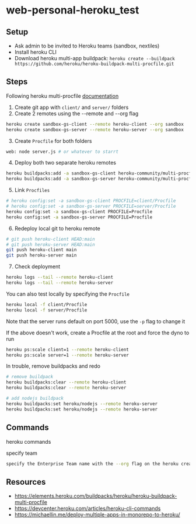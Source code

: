 # web-personal-heroku_test

## Setup

- Ask admin to be invited to Heroku teams (sandbox, nextiles)
- Install heroku CLI
- Download heroku multi-app buildpack: `heroku create --buildpack https://github.com/heroku/heroku-buildpack-multi-procfile.git`

## Steps

Following heroku multi-procfile [documentation](https://elements.heroku.com/buildpacks/heroku/heroku-buildpack-multi-procfile)

1. Create git app with `client/` and `server/` folders
2. Create 2 remotes using the --remote and --org flag
```bash
heroku create sandbox-gs-client --remote heroku-client --org sandbox
heroku create sandbox-gs-server --remote heroku-server --org sandbox
```
3. Create `Procfile` for both folders
```bash
web: node server.js # or whatever to starrt
```
4. Deploy both two separate heroku remotes
```bash
heroku buildpacks:add -a sandbox-gs-client heroku-community/multi-procfile --remote heroku-client
heroku buildpacks:add -a sandbox-gs-server heroku-community/multi-procfile --remote heroku-server
```
5. Link `Procfiles`
```bash
# heroku config:set -a sandbox-gs-client PROCFILE=client/Procfile
# heroku config:set -a sandbox-gs-server PROCFILE=server/Procfile
heroku config:set -a sandbox-gs-client PROCFILE=Procfile
heroku config:set -a sandbox-gs-server PROCFILE=Procfile
```
6. Redeploy local git to heroku remote
```bash
# git push heroku-client HEAD:main
# git push heroku-server HEAD:main
git push heroku-client main
git push heroku-server main
```
7. Check deployment
```bash
heroku logs --tail --remote heroku-client
heroku logs --tail --remote heroku-server
```

You can also test locally by specifying the `Procfile`

```bash
heroku local -f client/Procfile
heroku local -f server/Procfile
```

Note that the server runs default on port 5000, use the `-p` flag to change it

If the above doesn't work, create a Procfile at the root and force the dyno to run

```bash
heroku ps:scale client=1 --remote heroku-client
heroku ps:scale server=1 --remote heroku-server
```

In trouble, remove buildpacks and redo

```bash
# remove buildpack
heroku buildpacks:clear --remote heroku-client
heroku buildpacks:clear --remote heroku-server

# add nodejs buildpack
heroku buildpacks:set heroku/nodejs --remote heroku-server
heroku buildpacks:set heroku/nodejs --remote heroku-server
```

## Commands

heroku commands

specify team

```bash
specify the Enterprise Team name with the --org flag on the heroku create command
```

## Resources
- https://elements.heroku.com/buildpacks/heroku/heroku-buildpack-multi-procfile
- https://devcenter.heroku.com/articles/heroku-cli-commands
- https://michaellin.me/deploy-multiple-apps-in-monorepo-to-heroku/
